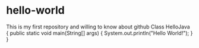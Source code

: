 # hello-world
This is my first repository and willing to know about github 
Class HelloJava {
public static void main(String[] args)
{
System.out.println("Hello World!");
}
}
